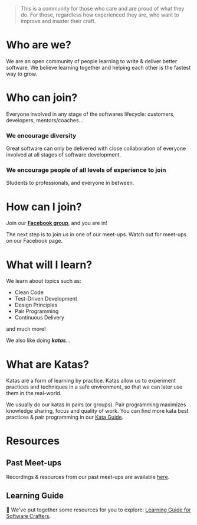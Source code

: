 > This is a community for those who care and are proud of what they do. For those, regardless how experienced they are, who want to improve and master their craft.

# Who are we?
We are an open community of people learning to write & deliver better software. We believe learning together and helping each other is the fastest way to grow.

# Who can join?
Everyone involved in any stage of the softwares lifecycle: customers, developers, mentors/coaches...

### We encourage diversity
Great software can only be delivered with close collaboration of everyone involved at all stages of software development.

### We encourage people of all levels of experience to join
Students to professionals, and everyone in between.

# How can I join?
Join our **[Facebook group](https://www.facebook.com/groups/570463523588860)**, and you are in!

The next step is to join us in one of our meet-ups. Watch out for meet-ups on our Facebook page.

# What will I learn?
We learn about topics such as:

- Clean Code
- Test-Driven Development
- Design Principles
- Pair Programming
- Continuous Delivery

and much more!

We also like doing ***katas***…

# What are Katas?
Katas are a form of learning by practice. Katas allow us to experiment practices and techniques in a safe environment, so that we can later use them in the real-world.

We usually do our katas in pairs (or groups). Pair programming maximizes knowledge sharing, focus and quality of work. You can find more kata best practices & pair programming in our [Kata Guide](/kata-guide).

# Resources

## Past Meet-ups

Recordings & resources from our past meet-ups are available [here](/past-meetups).

## Learning Guide

:book: We've put together some resources for you to explore: [Learning Guide for Software Crafters](https://github.com/software-crafters-karachi/learning-guide).
